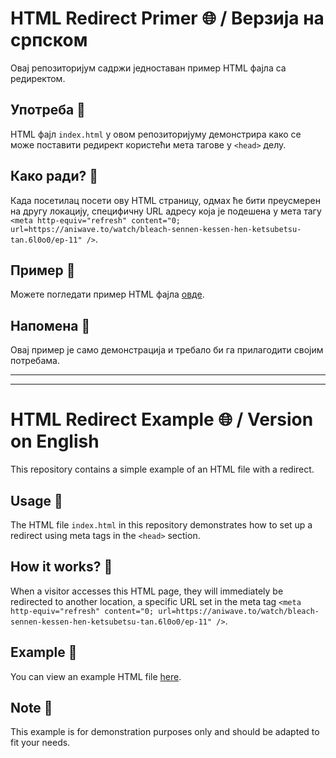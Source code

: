 # HTML Redirect Primer 🌐 / Верзија на српском

Овај репозиторијум садржи једноставан пример HTML фајла са редиректом.

## Употреба 🚀

HTML фајл `index.html` у овом репозиторијуму демонстрира како се може поставити редирект користећи мета тагове у `<head>` делу.

## Како ради? 🔄

Када посетилац посети ову HTML страницу, одмах ће бити преусмерен на другу локацију, специфичну URL адресу која је подешена у мета тагу `<meta http-equiv="refresh" content="0; url=https://aniwave.to/watch/bleach-sennen-kessen-hen-ketsubetsu-tan.6l0o0/ep-11" />`.

## Пример 📄

Можете погледати пример HTML фајла [овде](https://crnobog69.github.io/andromeda/).

## Напомена 📌

Овај пример је само демонстрација и требало би га прилагодити својим потребама.

---



---

# HTML Redirect Example 🌐 / Version on English

This repository contains a simple example of an HTML file with a redirect.

## Usage 🚀

The HTML file `index.html` in this repository demonstrates how to set up a redirect using meta tags in the `<head>` section.

## How it works? 🔄

When a visitor accesses this HTML page, they will immediately be redirected to another location, a specific URL set in the meta tag `<meta http-equiv="refresh" content="0; url=https://aniwave.to/watch/bleach-sennen-kessen-hen-ketsubetsu-tan.6l0o0/ep-11" />`.

## Example 📄

You can view an example HTML file [here](https://crnobog69.github.io/andromeda/).

## Note 📌

This example is for demonstration purposes only and should be adapted to fit your needs.

